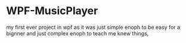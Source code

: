 # WPF-MusicPlayer
 my first ever project in wpf as it was just simple enoph to be easy for a bignner and just complex enoph to teach me knew things, 
